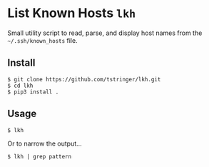 # List Known Hosts `lkh`

Small utility script to read, parse, and display host names from the `~/.ssh/known_hosts` file.

## Install

```
$ git clone https://github.com/tstringer/lkh.git
$ cd lkh
$ pip3 install .
```

## Usage

```
$ lkh
```

Or to narrow the output...

```
$ lkh | grep pattern
```

